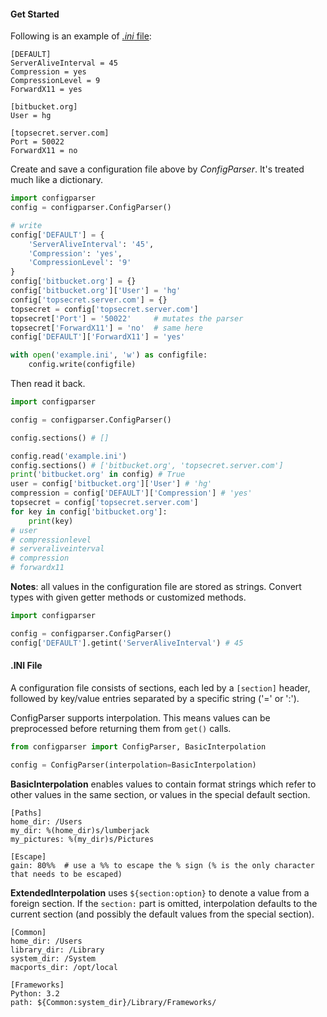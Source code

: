 #### Get Started

Following is an example of [*.ini* file](#.ini-file):

```
[DEFAULT]
ServerAliveInterval = 45
Compression = yes
CompressionLevel = 9
ForwardX11 = yes

[bitbucket.org]
User = hg

[topsecret.server.com]
Port = 50022
ForwardX11 = no
```

Create and save a configuration file above by *ConfigParser*. It's treated much like a dictionary. 

```python
import configparser
config = configparser.ConfigParser()

# write
config['DEFAULT'] = {
    'ServerAliveInterval': '45',
    'Compression': 'yes',
    'CompressionLevel': '9'
}
config['bitbucket.org'] = {}
config['bitbucket.org']['User'] = 'hg'
config['topsecret.server.com'] = {}
topsecret = config['topsecret.server.com']
topsecret['Port'] = '50022'     # mutates the parser
topsecret['ForwardX11'] = 'no'  # same here
config['DEFAULT']['ForwardX11'] = 'yes'

with open('example.ini', 'w') as configfile:
    config.write(configfile)
```

Then read it back.

```python
import configparser

config = configparser.ConfigParser()

config.sections() # []

config.read('example.ini')
config.sections() # ['bitbucket.org', 'topsecret.server.com']
print('bitbucket.org' in config) # True
user = config['bitbucket.org']['User'] # 'hg'
compression = config['DEFAULT']['Compression'] # 'yes'
topsecret = config['topsecret.server.com']
for key in config['bitbucket.org']:  
    print(key)
# user
# compressionlevel
# serveraliveinterval
# compression
# forwardx11
```

**Notes**: all values in the configuration file are stored as strings. Convert types with given getter methods or customized methods.

```python
import configparser

config = configparser.ConfigParser()
config['DEFAULT'].getint('ServerAliveInterval') # 45
```

#### .INI File

A configuration file consists of sections, each led by a `[section]` header, followed by key/value entries separated by a specific string ('=' or ':').

ConfigParser supports interpolation. This means values can be preprocessed before returning them from `get()` calls.

```python
from configparser import ConfigParser, BasicInterpolation

config = ConfigParser(interpolation=BasicInterpolation)
```

**BasicInterpolation** enables values to contain format strings which refer to other values in the same section, or values in the special default section.

```
[Paths]
home_dir: /Users
my_dir: %(home_dir)s/lumberjack
my_pictures: %(my_dir)s/Pictures

[Escape]
gain: 80%%  # use a %% to escape the % sign (% is the only character that needs to be escaped)
```

**ExtendedInterpolation** uses `${section:option}` to denote a value from a foreign section. If the `section:` part is omitted, interpolation defaults to the current section (and possibly the default values from the special section).

```
[Common]
home_dir: /Users
library_dir: /Library
system_dir: /System
macports_dir: /opt/local

[Frameworks]
Python: 3.2
path: ${Common:system_dir}/Library/Frameworks/
```
